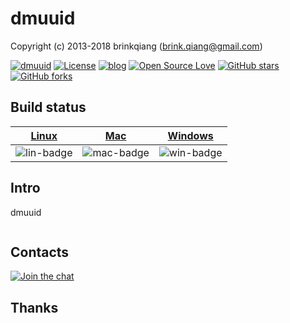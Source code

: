 # dmuuid

Copyright (c) 2013-2018 brinkqiang (brink.qiang@gmail.com)

[![dmuuid](https://img.shields.io/badge/brinkqiang-dmuuid-blue.svg?style=flat-square)](https://github.com/brinkqiang/dmuuid)
[![License](https://img.shields.io/badge/license-MIT-brightgreen.svg)](https://github.com/brinkqiang/dmuuid/blob/master/LICENSE)
[![blog](https://img.shields.io/badge/Author-Blog-7AD6FD.svg)](https://brinkqiang.github.io/)
[![Open Source Love](https://badges.frapsoft.com/os/v3/open-source.png)](https://github.com/brinkqiang)
[![GitHub stars](https://img.shields.io/github/stars/brinkqiang/dmuuid.svg?label=Stars)](https://github.com/brinkqiang/dmuuid) 
[![GitHub forks](https://img.shields.io/github/forks/brinkqiang/dmuuid.svg?label=Fork)](https://github.com/brinkqiang/dmuuid)

## Build status
| [Linux][lin-link] | [Mac][mac-link] | [Windows][win-link] |
| :---------------: | :----------------: | :-----------------: |
| ![lin-badge]      | ![mac-badge]       | ![win-badge]        |

[lin-badge]: https://github.com/brinkqiang/dmuuid/workflows/linux/badge.svg "linux build status"
[lin-link]:  https://github.com/brinkqiang/dmuuid/actions/workflows/linux.yml "linux build status"
[mac-badge]: https://github.com/brinkqiang/dmuuid/workflows/mac/badge.svg "mac build status"
[mac-link]:  https://github.com/brinkqiang/dmuuid/actions/workflows/mac.yml "mac build status"
[win-badge]: https://github.com/brinkqiang/dmuuid/workflows/win/badge.svg "win build status"
[win-link]:  https://github.com/brinkqiang/dmuuid/actions/workflows/win.yml "win build status"

## Intro
dmuuid
```cpp
```
## Contacts
[![Join the chat](https://badges.gitter.im/brinkqiang/dmuuid/Lobby.svg)](https://gitter.im/brinkqiang/dmuuid)

## Thanks
